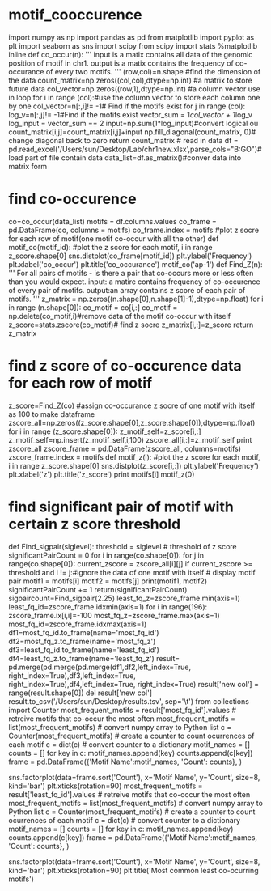 # motif_cooccurence
import numpy as np
import pandas as pd
from matplotlib import pyplot as plt
import seaborn as sns
import scipy
from scipy import stats
%matplotlib inline
def co_occur(n):
    '''
    input is a matix contains all data of the genomic position of motif in chr1.
    output is a matix contains the frequency of co-occurance of every two motifs. 
    '''
    (row,col)=n.shape #find the dimension of the data
    count_matrix=np.zeros((col,col),dtype=np.int) #a matrix to store future data
    col_vector=np.zeros((row,1),dtype=np.int) #a column vector use in loop
    for i in range (col):#use the column vector to store each column one by one
        col_vector=n[:,i]!= -1# Find if the motifs exist
        for j in range (col): 
            log_v=n[:,j]!= -1#Find if the motifs exist
            vector_sum = 1*col_vector + 1*log_v
            log_input = vector_sum == 2
            input=np.sum(1*log_input)#convert logical ou
            count_matrix[i,j]=count_matrix[i,j]+input
            np.fill_diagonal(count_matrix, 0)# change diagonal back to zero
    return count_matrix
    # read in data
df = pd.read_excel('/Users/sun/Desktop/Lab/chr1new.xlsx',parse_cols="B:GO")#load part of file contain data
data_list=df.as_matrix()#conver data into matrix form
# find co-occurence
co=co_occur(data_list)
motifs = df.columns.values
co_frame = pd.DataFrame(co, columns = motifs)
co_frame.index = motifs
#plot z socre for each row of motif(one motif co-occur with all the other)
def motif_co(motif_id):
    #plot the z score for each motif, i in range z_score.shape[0]
    sns.distplot(co_frame[motif_id])
    plt.ylabel('Frequency')
    plt.xlabel('co_occur')
    plt.title('co_occurance') 
motif_co('ap-1')
def Find_Z(n):
    '''
    For all pairs of motifs - is there a pair that co-occurs more or less often than you would expect.
    input: a matirc contains frequency of co-occurence of every pair of motifs.
    output:an array contains z score of each pair of motifs.
    '''
    z_matrix = np.zeros((n.shape[0],n.shape[1]-1),dtype=np.float)
    for i in range (n.shape[0]):
        co_motif = co[i,:]
        co_motif = np.delete(co_motif,i)#remove data of the motif co-occur with itself
        z_score=stats.zscore(co_motif)# find z socre 
        z_matrix[i,:]=z_score
    return z_matrix
# find z score of co-occurence data for each row of motif
z_score=Find_Z(co)
#assign co-occurance z socre of one motif with itself as 100 to make dataframe 
zscore_all=np.zeros((z_score.shape[0],z_score.shape[0]),dtype=np.float)
for i in range (z_score.shape[0]):
        z_motif_self=z_score[i,:]
        z_motif_self=np.insert(z_motif_self,i,100)
        zscore_all[i,:]=z_motif_self
print zscore_all
zscore_frame = pd.DataFrame(zscore_all, columns=motifs)
zscore_frame.index = motifs
def motif_z(i):
    #plot the z score for each motif, i in range z_score.shape[0]
    sns.distplot(z_score[i,:])
    plt.ylabel('Frequency')
    plt.xlabel('z')
    plt.title('z_score') 
    print motifs[i]
motif_z(0)
# find significant pair of motif with certain z score threshold
def Find_sigpair(siglevel):
    threshold = siglevel # threshold of z score
    significantPairCount = 0
    for i in range(co.shape[0]):
        for j in range(co.shape[0]):
            current_zscore = zscore_all[i][j]
            if current_zscore >= threshold and i != j:#ignore the data of one motif with itself
                # display motif pair
                motif1 = motifs[i]
                motif2 = motifs[j]
                print(motif1, motif2)
                significantPairCount += 1
    return(significantPairCount)
sigpaircount=Find_sigpair(2.25)
least_fq_z=zscore_frame.min(axis=1)
least_fq_id=zscore_frame.idxmin(axis=1)
for i in range(196):
    zscore_frame.ix[i,i]=-100
most_fq_z=zscore_frame.max(axis=1)
most_fq_id=zscore_frame.idxmax(axis=1)
df1=most_fq_id.to_frame(name='most_fq_id')
df2=most_fq_z.to_frame(name='most_fq_z')
df3=least_fq_id.to_frame(name='least_fq_id')
df4=least_fq_z.to_frame(name='least_fq_z')
result= pd.merge(pd.merge(pd.merge(df1,df2,left_index=True, right_index=True),df3,left_index=True, right_index=True),df4,left_index=True, right_index=True)
result['new col'] = range(result.shape[0])
del result['new col'] 
result.to_csv('/Users/sun/Desktop/results.tsv', sep='\t')
from collections import Counter
most_frequent_motifs = result['most_fq_id'].values # retreive motifs that co-occur the most often
most_frequent_motifs = list(most_frequent_motifs) # convert numpy array to Python list
c = Counter(most_frequent_motifs) # create a counter to count ocurrences of each motif
c = dict(c) # convert counter to a dictionary
motif_names = []
counts = []
for key in c:
    motif_names.append(key)
    counts.append(c[key])
frame = pd.DataFrame({'Motif Name':motif_names,
                       'Count': counts}, 
                      )

sns.factorplot(data=frame.sort('Count'), 
               x='Motif Name', 
               y='Count',
               size=8,
               kind='bar')
plt.xticks(rotation=90)
most_frequent_motifs = result['least_fq_id'].values # retreive motifs that co-occur the most often
most_frequent_motifs = list(most_frequent_motifs) # convert numpy array to Python list
c = Counter(most_frequent_motifs) # create a counter to count ocurrences of each motif
c = dict(c) # convert counter to a dictionary
motif_names = []
counts = []
for key in c:
    motif_names.append(key)
    counts.append(c[key])
frame = pd.DataFrame({'Motif Name':motif_names,
                       'Count': counts}, 
                      )

sns.factorplot(data=frame.sort('Count'), 
               x='Motif Name', 
               y='Count',
               size=8,
               kind='bar')
plt.xticks(rotation=90)
plt.title('Most common least co-ocurring motifs')
